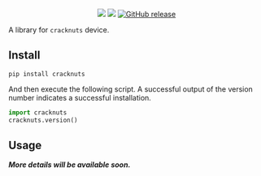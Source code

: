 <p align="center">
  <img src="./docs/static/logo.svg" alt=""/>
</p>

<p align="center">
    <a href="https://pypi.org/project/cracknuts/"><img src="https://img.shields.io/pypi/v/cracknuts.svg?color=%2334D058&label=pypi" /></a>
    <a href="https://github.com/cracknuts-team/cracknuts/blob/main/LICENSE"><img src="https://img.shields.io/pypi/l/cracknuts.svg" /></a>
    <a href="https://github.com/cracknuts-team/cracknuts/releases"><img alt="GitHub release" src="https://img.shields.io/github/release/cracknuts-team/cracknuts.svg"></a>
</p>

A library for `cracknuts` device.  

## Install

```shell
pip install cracknuts
```

And then execute the following script. A successful output of the version number indicates a successful installation.

```python
import cracknuts
cracknuts.version()
```

## Usage

***More details will be available soon.***  
